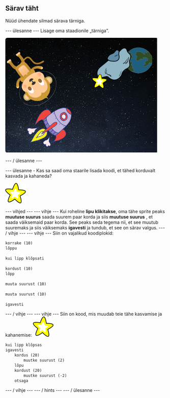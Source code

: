 ## Särav täht

Nüüd ühendate silmad särava tärniga.

\--- ülesanne \--- Lisage oma staadionile „tärniga”.

![Tähe-sprite lisamine](images/space-star-sprite.png)

\--- / ülesanne \---

\--- ülesanne - Kas sa saad oma staarile lisada koodi, et tähed korduvalt kasvada ja kahaneda?

![Särava tähe testimine](images/sprite-star.png)

\--- vihjed \--- \--- vihje \--- Kui roheline **lipu klikitakse**, oma tähe sprite peaks **muutuse suurus** saada suurem paar korda ja siis **muutuse suurus** , et saada väiksemaid paar korda. See peaks seda tegema nii, et see muutub suuremaks ja siis väiksemaks **igavesti** ja tundub, et see on särav valgus. \--- / vihje \--- \--- vihje \--- Siin on vajalikud koodiplokid:

```blocks3
korrake (10)
lõppu

kui lipp klõpsati

kordust (10)
lõpp

muuta suurust (10)

muuta suurust (10)

igavesti
```

\--- / vihje \--- \--- vihje \--- Siin on kood, mis muudab teie tähe kasvamise ja kahanemise: ![Star sprite](images/sprite-star.png)

```blocks3
kui lipp klõpsas
igavesti
    kordus (20)
        muutke suurust (2)
    lõpu
    kordust (20)
        muutke suurust (-2)
    otsaga

```

\--- / vihje \--- \--- / hints \--- \--- / ülesanne \---
